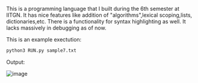This is a programming language that I built during the 6th semester at IITGN.
It has nice features like addition of "algorithms",lexical scoping,lists, dictionaries,etc.
There is a functionality for syntax highlighting as well.
It lacks massively in debugging as of now.

This is an example exectution:

```sh
python3 RUN.py sample7.txt
```

Output:

![image](https://github.com/user-attachments/assets/8ec1abb5-a396-4679-b6b2-e1d7a451d207)

